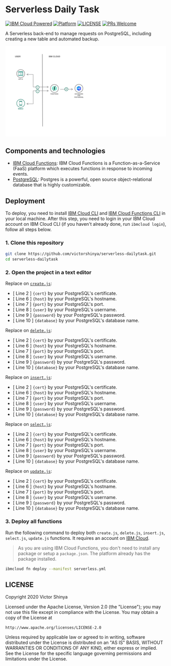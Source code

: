 # Serverless Daily Task

[![IBM Cloud Powered](https://img.shields.io/badge/IBM%20Cloud-powered-blue.svg)](https://cloud.ibm.com)
[![Platform](https://img.shields.io/badge/platform-nodejs-lightgrey.svg?style=flat)](https://developer.ibm.com/technologies/node-js/)
[![LICENSE](https://img.shields.io/badge/license-Apache--2.0-blue.svg)](https://github.com/victorshinya/serverless-dailytask/blob/master/LICENSE)
[![PRs Welcome](https://img.shields.io/badge/PRs-welcome-brightgreen.svg)](https://github.com/victorshinya/serverless-dailytask/pulls)

A Serverless back-end to manage requests on PostgreSQL, including creating a new table and automated backup.

![Architecture Design](doc/source/images/architecture.jpg)

## Components and technologies

* [IBM Cloud Functions](https://cloud.ibm.com/functions): IBM Cloud Functions is a Function-as-a-Service (FaaS) platform which executes functions in response to incoming events.
* [PostgreSQL](https://cloud.ibm.com/catalog/services/databases-for-postgresql): Postgres is a powerful, open source object-relational database that is highly customizable.

## Deployment

To deploy, you need to install [IBM Cloud CLI](https://cloud.ibm.com/docs/cli/reference/ibmcloud/download_cli.html#install_use) and [IBM Cloud Functions CLI](https://cloud.ibm.com/openwhisk/learn/cli) in your local machine. After this step, you need to login in your IBM Cloud account on IBM Cloud CLI (if you haven't already done, run `ibmcloud login`), follow all steps below.

### 1. Clone this repository

```sh
git clone https://github.com/victorshinya/serverless-dailytask.git
cd serverless-dailytask
```

### 2. Open the project in a text editor

Replace on [`create.js`](src/admin/create.js):

* [ Line 2 ] `{cert}` by your PostgreSQL's certificate.
* [ Line 6 ] `{host}` by your PostgreSQL's hostname.
* [ Line 7 ] `{port}` by your PostgreSQL's port.
* [ Line 8 ] `{user}` by your PostgreSQL's username.
* [ Line 9 ] `{password}` by your PostgreSQL's password.
* [ Line 10 ] `{database}` by your PostgreSQL's database name.

Replace on [`delete.js`](src/baas/delete.js):

* [ Line 2 ] `{cert}` by your PostgreSQL's certificate.
* [ Line 6 ] `{host}` by your PostgreSQL's hostname.
* [ Line 7 ] `{port}` by your PostgreSQL's port.
* [ Line 8 ] `{user}` by your PostgreSQL's username.
* [ Line 9 ] `{password}` by your PostgreSQL's password.
* [ Line 10 ] `{database}` by your PostgreSQL's database name.

Replace on [`insert.js`](src/baas/insert.js):

* [ Line 2 ] `{cert}` by your PostgreSQL's certificate.
* [ Line 6 ] `{host}` by your PostgreSQL's hostname.
* [ Line 7 ] `{port}` by your PostgreSQL's port.
* [ Line 8 ] `{user}` by your PostgreSQL's username.
* [ Line 9 ] `{password}` by your PostgreSQL's password.
* [ Line 10 ] `{database}` by your PostgreSQL's database name.

Replace on [`select.js`](src/baas/select.js):

* [ Line 2 ] `{cert}` by your PostgreSQL's certificate.
* [ Line 6 ] `{host}` by your PostgreSQL's hostname.
* [ Line 7 ] `{port}` by your PostgreSQL's port.
* [ Line 8 ] `{user}` by your PostgreSQL's username.
* [ Line 9 ] `{password}` by your PostgreSQL's password.
* [ Line 10 ] `{database}` by your PostgreSQL's database name.

Replace on [`update.js`](src/baas/update.js):

* [ Line 2 ] `{cert}` by your PostgreSQL's certificate.
* [ Line 6 ] `{host}` by your PostgreSQL's hostname.
* [ Line 7 ] `{port}` by your PostgreSQL's port.
* [ Line 8 ] `{user}` by your PostgreSQL's username.
* [ Line 9 ] `{password}` by your PostgreSQL's password.
* [ Line 10 ] `{database}` by your PostgreSQL's database name.

### 3. Deploy all functions

Run the following command to deploy both `create.js`, `delete.js`, `insert.js`, `select.js`, `update.js` functions. It requires an account on [IBM Cloud](https://cloud.ibm.com).

> As you are using IBM Cloud Functions, you don't need to install any package or setup a `package.json`. The platform already has the package installed.

```sh
ibmcloud fn deploy --manifest serverless.yml
```

## LICENSE

Copyright 2020 Victor Shinya

Licensed under the Apache License, Version 2.0 (the "License");
you may not use this file except in compliance with the License.
You may obtain a copy of the License at

    http://www.apache.org/licenses/LICENSE-2.0

Unless required by applicable law or agreed to in writing, software
distributed under the License is distributed on an "AS IS" BASIS,
WITHOUT WARRANTIES OR CONDITIONS OF ANY KIND, either express or implied.
See the License for the specific language governing permissions and
limitations under the License.
